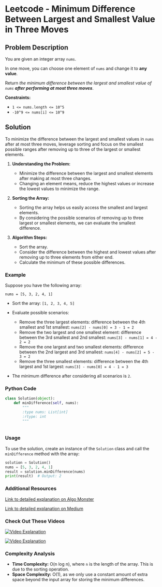 # Leetcode - Minimum Difference Between Largest and Smallest Value in Three Moves

## Problem Description

You are given an integer array `nums`. 

In one move, you can choose one element of `nums` and change it to **any value**. 

Return *the minimum difference between the largest and smallest value of `nums` **after performing at most three moves***.

**Constraints:**
- `1 <= nums.length <= 10^5`
- `-10^9 <= nums[i] <= 10^9`

## Solution

To minimize the difference between the largest and smallest values in `nums` after at most three moves, leverage sorting and focus on the smallest possible ranges after removing up to three of the largest or smallest elements.

1. **Understanding the Problem:**
   - Minimize the difference between the largest and smallest elements after making at most three changes.
   - Changing an element means, reduce the highest values or increase the lowest values to minimize the range.

2. **Sorting the Array:**
   - Sorting the array helps us easily access the smallest and largest elements.
   - By considering the possible scenarios of removing up to three largest or smallest elements, we can evaluate the smallest difference.

3. **Algorithm Steps:**
   - Sort the array.
   - Consider the difference between the highest and lowest values after removing up to three elements from either end.
   - Calculate the minimum of these possible differences.

### Example

Suppose you have the following array:

```
nums = [5, 3, 2, 4, 1]
```

- Sort the array: `[1, 2, 3, 4, 5]`
- Evaluate possible scenarios:
  - Remove the three largest elements: difference between the 4th smallest and 1st smallest: `nums[2] - nums[0] = 3 - 1 = 2`
  - Remove the two largest and one smallest element: difference between the 3rd smallest and 2nd smallest: `nums[3] - nums[1] = 4 - 2 = 2`
  - Remove the one largest and two smallest elements: difference between the 2nd largest and 3rd smallest: `nums[4] - nums[2] = 5 - 3 = 2`
  - Remove the three smallest elements: difference between the 4th largest and 1st largest: `nums[3] - nums[0] = 4 - 1 = 3`

- The minimum difference after considering all scenarios is `2`.

### Python Code

```python
class Solution(object):
    def minDifference(self, nums):
        """
        :type nums: List[int]
        :rtype: int
        """
    
```

### Usage

To use the solution, create an instance of the `Solution` class and call the `minDifference` method with the array:

```python
solution = Solution()
nums = [5, 3, 2, 4, 1]
result = solution.minDifference(nums)
print(result)  # Output: 2
```

### Additional Resources

[Link to detailed explanation on Algo Monster](https://algo.monster/liteproblems/1509)

[Link to detailed explanation on Medium](https://medium.com/@okesseko/leetcode-day63-1509-3a7f400fcde8)

### Check Out These Videos

[![Video Explanation](https://img.youtube.com/vi/S3CJ0dcCXOY/mqdefault.jpg)](https://youtu.be/S3CJ0dcCXOY)

[![Video Explanation](https://img.youtube.com/vi/S6cUjbQuTnE/mqdefault.jpg)](https://youtu.be/S6cUjbQuTnE)

### Complexity Analysis

- **Time Complexity:** O(n log n), where `n` is the length of the array. This is due to the sorting operation.
- **Space Complexity:** O(1), as we only use a constant amount of extra space beyond the input array for storing the minimum differences.